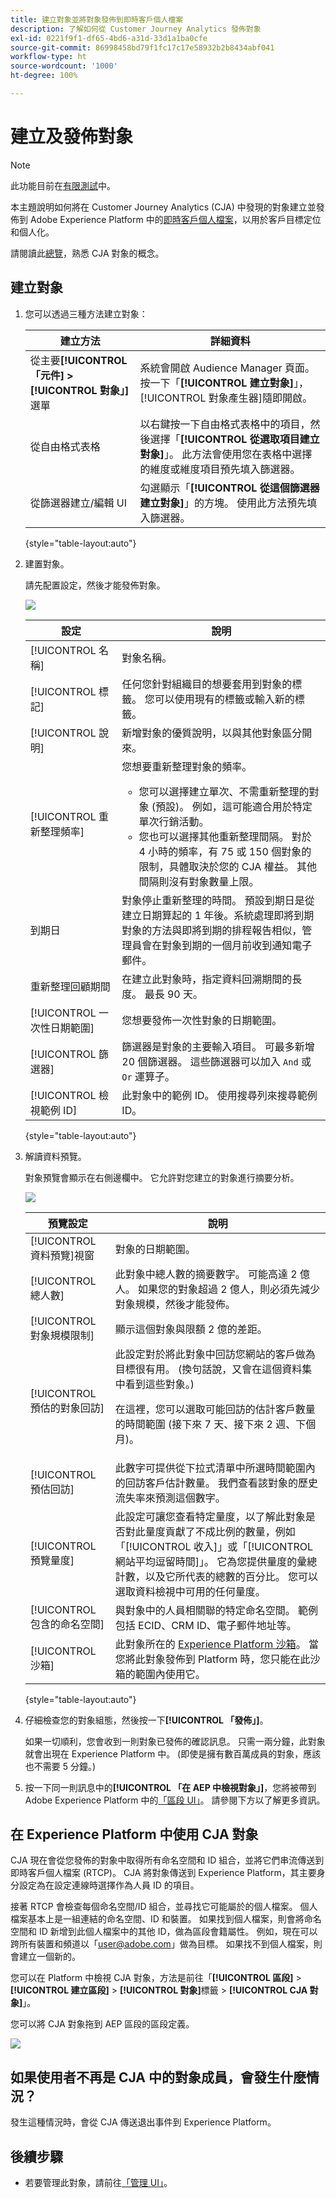 ```yaml
---
title: 建立對象並將對象發佈到即時客戶個人檔案
description: 了解如何從 Customer Journey Analytics 發佈對象
exl-id: 0221f9f1-df65-4bd6-a31d-33d1a1ba0cfe
source-git-commit: 86998458bd79f1fc17c17e58932b2b8434abf041
workflow-type: ht
source-wordcount: '1000'
ht-degree: 100%

---
```


# 建立及發佈對象

>[!NOTE]
>
>此功能目前在[有限測試](/help/release-notes/releases.md)中。

本主題說明如何將在 Customer Journey Analytics (CJA) 中發現的對象建立並發佈到 Adobe Experience Platform 中的[即時客戶個人檔案](https://experienceleague.adobe.com/docs/experience-platform/profile/home.html?lang=zh-Hant)，以用於客戶目標定位和個人化。

請閱讀此[總覽](/help/components/audiences/audiences-overview.md)，熟悉 CJA 對象的概念。

## 建立對象

1. 您可以透過三種方法建立對象：

   | 建立方法 | 詳細資料 |
   | --- | --- |
   | 從主要&#x200B;**[!UICONTROL 「元件] > [!UICONTROL 對象」]**&#x200B;選單 | 系統會開啟 Audience Manager 頁面。 按一下「**[!UICONTROL 建立對象]**」，[!UICONTROL 對象產生器]隨即開啟。 |
   | 從自由格式表格 | 以右鍵按一下自由格式表格中的項目，然後選擇「**[!UICONTROL 從選取項目建立對象]**」。 此方法會使用您在表格中選擇的維度或維度項目預先填入篩選器。 |
   | 從篩選器建立/編輯 UI | 勾選顯示「**[!UICONTROL 從這個篩選器建立對象]**」的方塊。 使用此方法預先填入篩選器。 |

   {style=&quot;table-layout:auto&quot;}

1. 建置對象。

   請先配置設定，然後才能發佈對象。

   ![](assets/create-audience.png)

   | 設定 | 說明 |
   | --- | --- |
   | [!UICONTROL 名稱] | 對象名稱。 |
   | [!UICONTROL 標記] | 任何您針對組織目的想要套用到對象的標籤。 您可以使用現有的標籤或輸入新的標籤。 |
   | [!UICONTROL 說明] | 新增對象的優質說明，以與其他對象區分開來。 |
   | [!UICONTROL 重新整理頻率] | 您想要重新整理對象的頻率。<ul><li>您可以選擇建立單次、不需重新整理的對象 (預設)。 例如，這可能適合用於特定單次行銷活動。</li><li>您也可以選擇其他重新整理間隔。 對於 4 小時的頻率，有 75 或 150 個對象的限制，具體取決於您的 CJA 權益。 其他間隔則沒有對象數量上限。</li></ul> |
   | 到期日 | 對象停止重新整理的時間。 預設到期日是從建立日期算起的 1 年後。系統處理即將到期對象的方法與即將到期的排程報告相似，管理員會在對象到期的一個月前收到通知電子郵件。 |
   | 重新整理回顧期間 | 在建立此對象時，指定資料回溯期間的長度。 最長 90 天。 |
   | [!UICONTROL 一次性日期範圍] | 您想要發佈一次性對象的日期範圍。 |
   | [!UICONTROL 篩選器] | 篩選器是對象的主要輸入項目。 可最多新增 20 個篩選器。 這些篩選器可以加入 `And` 或 `Or` 運算子。 |
   | [!UICONTROL 檢視範例 ID] | 此對象中的範例 ID。 使用搜尋列來搜尋範例 ID。 |

   {style=&quot;table-layout:auto&quot;}

1. 解讀資料預覽。

   對象預覽會顯示在右側邊欄中。 它允許對您建立的對象進行摘要分析。

   ![](assets/data-preview.png)

   | 預覽設定 | 說明 |
   | --- | --- |
   | [!UICONTROL 資料預覽]視窗 | 對象的日期範圍。 |
   | [!UICONTROL 總人數] | 此對象中總人數的摘要數字。 可能高達 2 億人。 如果您的對象超過 2 億人，則必須先減少對象規模，然後才能發佈。 |
   | [!UICONTROL 對象規模限制] | 顯示這個對象與限額 2 億的差距。 |
   | [!UICONTROL 預估的對象回訪] | 此設定對於將此對象中回訪您網站的客戶做為目標很有用。 (換句話說，又會在這個資料集中看到這些對象。) <p>在這裡，您可以選取可能回訪的估計客戶數量的時間範圍 (接下來 7 天、接下來 2 週、下個月)。 |
   | [!UICONTROL 預估回訪] | 此數字可提供從下拉式清單中所選時間範圍內的回訪客戶估計數量。 我們查看該對象的歷史流失率來預測這個數字。 |
   | [!UICONTROL 預覽量度] | 此設定可讓您查看特定量度，以了解此對象是否對此量度貢獻了不成比例的數量，例如「[!UICONTROL 收入]」或「[!UICONTROL 網站平均逗留時間]」。 它為您提供量度的彙總計數，以及它所代表的總數的百分比。 您可以選取資料檢視中可用的任何量度。 |
   | [!UICONTROL 包含的命名空間] | 與對象中的人員相關聯的特定命名空間。 範例包括 ECID、CRM ID、電子郵件地址等。 |
   | [!UICONTROL 沙箱] | 此對象所在的 [Experience Platform 沙箱](https://experienceleague.adobe.com/docs/experience-platform/sandbox/home.html?lang=zh-Hant)。 當您將此對象發佈到 Platform 時，您只能在此沙箱的範圍內使用它。 |

   {style=&quot;table-layout:auto&quot;}

1. 仔細檢查您的對象組態，然後按一下&#x200B;**[!UICONTROL 「發佈」]**。

   如果一切順利，您會收到一則對象已發佈的確認訊息。 只需一兩分鐘，此對象就會出現在 Experience Platform 中。 (即使是擁有數百萬成員的對象，應該也不需要 5 分鐘。)

1. 按一下同一則訊息中的&#x200B;**[!UICONTROL 「在 AEP 中檢視對象」]**，您將被帶到 Adobe Experience Platform 中的[「區段 UI」](https://experienceleague.adobe.com/docs/experience-platform/segmentation/ui/overview.html?lang=zh-Hant)。 請參閱下方以了解更多資訊。

## 在 Experience Platform 中使用 CJA 對象

CJA 現在會從您發佈的對象中取得所有命名空間和 ID 組合，並將它們串流傳送到即時客戶個人檔案 (RTCP)。 CJA 將對象傳送到 Experience Platform，其主要身分設定為在設定連線時選擇作為人員 ID 的項目。

接著 RTCP 會檢查每個命名空間/ID 組合，並尋找它可能屬於的個人檔案。 個人檔案基本上是一組連結的命名空間、ID 和裝置。 如果找到個人檔案，則會將命名空間和 ID 新增到此個人檔案中的其他 ID，做為區段會籍屬性。 例如，現在可以跨所有裝置和頻道以「user@adobe.com」做為目標。 如果找不到個人檔案，則會建立一個新的。

您可以在 Platform 中檢視 CJA 對象，方法是前往「**[!UICONTROL 區段]** > **[!UICONTROL 建立區段]** > **[!UICONTROL 對象]**&#x200B;標籤 > **[!UICONTROL CJA 對象]**」。

您可以將 CJA 對象拖到 AEP 區段的區段定義。

![](assets/audiences-aep.png)

## 如果使用者不再是 CJA 中的對象成員，會發生什麼情況？

發生這種情況時，會從 CJA 傳送退出事件到 Experience Platform。

## 後續步驟

* 若要管理此對象，請前往[「管理 UI」](/help/components/audiences/manage.md)。
